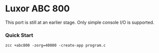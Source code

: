 # Luxor ABC 800

This port is still at an earlier stage.  Only simple console I/O is supported.



### Quick Start

    zcc +abc800 -zorg=40000 -create-app program.c

